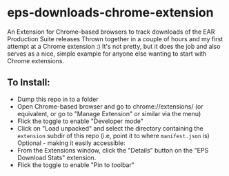 # eps-downloads-chrome-extension
An Extension for Chrome-based browsers to track downloads of the EAR Production Suite releases
Thrown together in a couple of hours and my first attempt at a Chrome extension :)
It's not pretty, but it does the job and also serves as a nice, simple example for anyone else wanting to start with Chrome extensions.

## To Install:
- Dump this repo in to a folder
- Open Chrome-based browser and go to chrome://extensions/ (or equivalent, or go to "Manage Extension" or similar via the menu)
- Flick the toggle to enable "Developer mode"
- Click on "Load unpacked" and select the directory containing the `extension` subdir of this repo (i.e, point it to where `manifest.json` is)
Optional - making it easily accessible:
- From the Extensions window, click the "Details" button on the "EPS Download Stats" extension.
- Flick the toggle to enable "Pin to toolbar"
